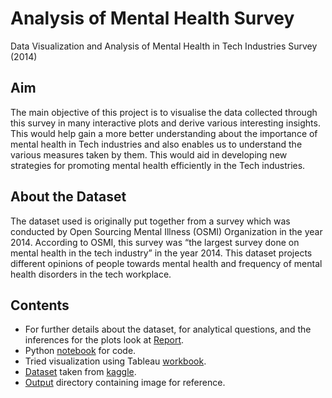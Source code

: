 # Analysis of Mental Health Survey
Data Visualization and Analysis of Mental Health in Tech Industries Survey (2014)

## Aim
The main objective of this project is to visualise the data collected through this survey in many interactive plots and derive various interesting insights. This would help gain a more better understanding about the importance of mental health in Tech industries and also enables us to understand the various measures taken by them. This would aid in developing new strategies for promoting mental health efficiently in the Tech industries.

## About the Dataset 
The dataset used is originally put together from a survey which was conducted by Open Sourcing Mental Illness (OSMI) Organization in the year 2014. According to OSMI, this survey was “the largest survey done on mental health in the tech industry” in the year 2014. This dataset projects different opinions of people towards mental health and frequency of mental health disorders in the tech workplace.

## Contents
* For further details about the dataset, for analytical questions, and the inferences for the plots look at [Report](https://github.com/DivyaGladys/Analysis-of-Mental-Health-Survey/blob/main/Project%20Report.pdf).
* Python [notebook](https://github.com/DivyaGladys/Analysis-of-Mental-Health-Survey/blob/main/Analysis_code.ipynb) for code.
* Tried visualization using Tableau [workbook](https://github.com/DivyaGladys/Analysis-of-Mental-Health-Survey/blob/main/Survey_plots.twbx).
* [Dataset](https://github.com/DivyaGladys/Analysis-of-Mental-Health-Survey/blob/main/survey.csv) taken from [kaggle](https://www.kaggle.com/osmi/mental-health-in-tech-survey).
* [Output](https://github.com/DivyaGladys/Analysis-of-Mental-Health-Survey/tree/main/Output) directory containing image for reference.

